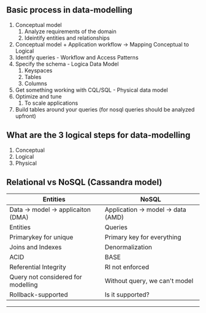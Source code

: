 ## Basic process in data-modelling

1. Conceptual model
    1. Analyze requirements of the domain
    1. Ideintify entities and relationships
1. Conceptual model + Application workflow -> Mapping Conceptual to Logical     
1. Identify queries - Workflow and Access Patterns
1. Specify the schema - Logica Data Model
    1. Keyspaces
    1. Tables
    1. Columns
1. Get something working with CQL/SQL - Physical data model
1. Optimize and tune
    1. To scale applications
1. Build tables around your queries (for nosql queries should be analyzed upfront)

## What are the 3 logical steps for data-modelling

1. Conceptual
1. Logical
1. Physical

## Relational vs NoSQL (Cassandra model)

|Entities                    |   NoSQL|
|----------------------------|---------|
|Data -> model -> applicaiton  (DMA)   |   Application -> model -> data (AMD)  |
|Entities                 |   Queries |
|Primarykey for unique    |   Primary key for everything |(storage,cache,distribution) |
|Joins and Indexes        |   Denormalization |
|ACID                     |   BASE    |
|Referential Integrity    |   RI not enforced |
|Query not considered for modelling     |   Without query, we can't model |
|Rollback-supported                     |   Is it supported?    |
-------------------------------------------------

## 